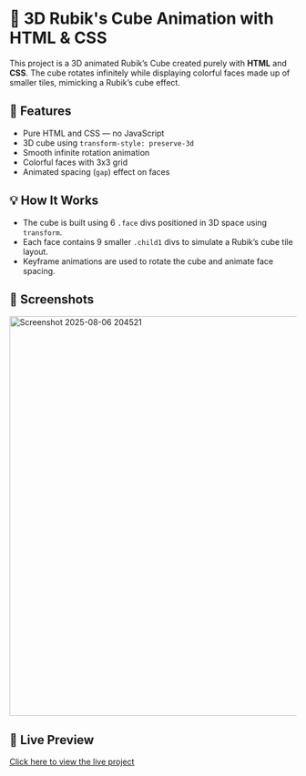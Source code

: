 # 🧊 3D Rubik's Cube Animation with HTML & CSS

This project is a 3D animated Rubik’s Cube created purely with **HTML** and **CSS**. The cube rotates infinitely while displaying colorful faces made up of smaller tiles, mimicking a Rubik’s cube effect.

## 🚀 Features

- Pure HTML and CSS — no JavaScript
- 3D cube using `transform-style: preserve-3d`
- Smooth infinite rotation animation
- Colorful faces with 3x3 grid
- Animated spacing (`gap`) effect on faces

## 💡 How It Works

- The cube is built using 6 `.face` divs positioned in 3D space using `transform`.
- Each face contains 9 smaller `.child1` divs to simulate a Rubik’s cube tile layout.
- Keyframe animations are used to rotate the cube and animate face spacing.

## 📸 Screenshots

<img width="728" height="702" alt="Screenshot 2025-08-06 204521" src="https://github.com/user-attachments/assets/7218942e-875e-4b85-92f9-8118b1d80d97" />


## 🔗 Live Preview

[Click here to view the live project]( https://lohithadamisetti123.github.io/Rubik-s_Cube-html-css-/)

